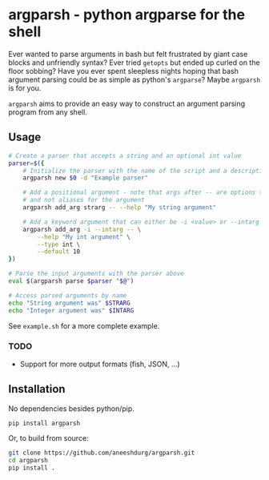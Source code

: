 # argparsh - python argparse for the shell

Ever wanted to parse arguments in bash but felt frustrated by giant case blocks
and unfriendly syntax? Ever tried `getopts` but ended up curled on the floor
sobbing? Have you ever spent sleepless nights hoping that bash argument parsing
could be as simple as python's `argparse`? Maybe `argparsh` is for you.

`argparsh` aims to provide an easy way to construct an argument parsing program
from any shell.

## Usage

```bash
# Create a parser that accepts a string and an optional int value
parser=$({
    # Initialize the parser with the name of the script and a description
    argparsh new $0 -d "Example parser"

    # Add a positional argument - note that args after -- are options to add_arg
    # and not aliases for the argument
    argparsh add_arg strarg -- --help "My string argument"

    # Add a keyword argument that can either be -i <value> or --intarg <value>
    argparsh add_arg -i --intarg -- \
        --help "My int argument" \
        --type int \
        --default 10
})

# Parse the input arguments with the parser above
eval $(argparsh parse $parser "$@")

# Access parsed arguments by name
echo "String argument was" $STRARG
echo "Integer argument was" $INTARG
```

See `example.sh` for a more complete example.

### TODO

+ Support for more output formats (fish, JSON, ...)

## Installation

No dependencies besides python/pip.

```sh
pip install argparsh
```

Or, to build from source:

```sh
git clone https://github.com/aneeshdurg/argparsh.git
cd argparsh
pip install .
```
